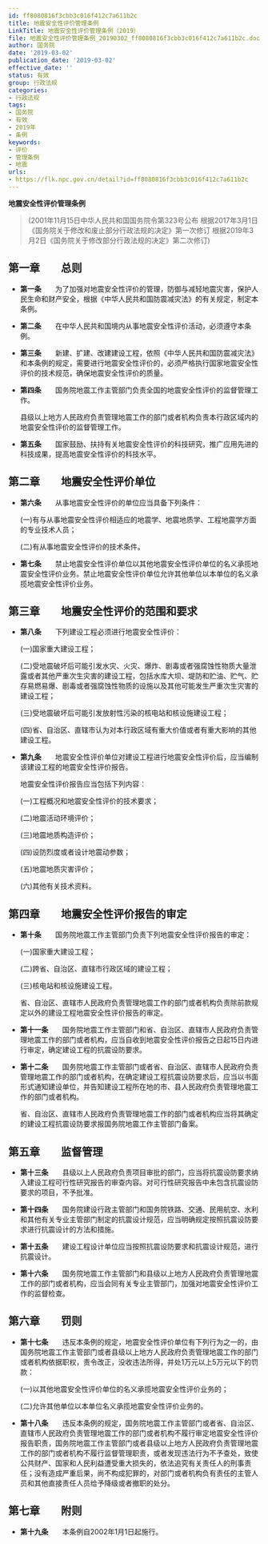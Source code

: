 ```yaml
---
id: ff8080816f3cbb3c016f412c7a611b2c
title: 地震安全性评价管理条例
LinkTitle: 地震安全性评价管理条例（2019）
file: 地震安全性评价管理条例_20190302_ff8080816f3cbb3c016f412c7a611b2c.docx
author: 国务院
date: '2019-03-02'
publication_date: '2019-03-02'
effective_date: ''
status: 有效
group: 行政法规
categories:
- 行政法规
tags:
- 国务院
- 有效
- 2019年
- 条例
keywords:
- 评价
- 管理条例
- 地震
urls:
- https://flk.npc.gov.cn/detail?id=ff8080816f3cbb3c016f412c7a611b2c
---
```


**地震安全性评价管理条例**

> (2001年11月15日中华人民共和国国务院令第323号公布 根据2017年3月1日《国务院关于修改和废止部分行政法规的决定》第一次修订 根据2019年3月2日《国务院关于修改部分行政法规的决定》第二次修订)

## 第一章　　总则

- **第一条**　　为了加强对地震安全性评价的管理，防御与减轻地震灾害，保护人民生命和财产安全，根据《中华人民共和国防震减灾法》的有关规定，制定本条例。

- **第二条**　　在中华人民共和国境内从事地震安全性评价活动，必须遵守本条例。

- **第三条**　　新建、扩建、改建建设工程，依照《中华人民共和国防震减灾法》和本条例的规定，需要进行地震安全性评价的，必须严格执行国家地震安全性评价的技术规范，确保地震安全性评价的质量。

- **第四条**　　国务院地震工作主管部门负责全国的地震安全性评价的监督管理工作。

  县级以上地方人民政府负责管理地震工作的部门或者机构负责本行政区域内的地震安全性评价的监督管理工作。

- **第五条**　　国家鼓励、扶持有关地震安全性评价的科技研究，推广应用先进的科技成果，提高地震安全性评价的科技水平。

## 第二章　　地震安全性评价单位

- **第六条**　　从事地震安全性评价的单位应当具备下列条件：

  (一)有与从事地震安全性评价相适应的地震学、地震地质学、工程地震学方面的专业技术人员；

  (二)有从事地震安全性评价的技术条件。

- **第七条**　　禁止地震安全性评价单位以其他地震安全性评价单位的名义承揽地震安全性评价业务。禁止地震安全性评价单位允许其他单位以本单位的名义承揽地震安全性评价业务。

## 第三章　　地震安全性评价的范围和要求

- **第八条**　　下列建设工程必须进行地震安全性评价：

  (一)国家重大建设工程；

  (二)受地震破坏后可能引发水灾、火灾、爆炸、剧毒或者强腐蚀性物质大量泄露或者其他严重次生灾害的建设工程，包括水库大坝、堤防和贮油、贮气、贮存易燃易爆、剧毒或者强腐蚀性物质的设施以及其他可能发生严重次生灾害的建设工程；

  (三)受地震破坏后可能引发放射性污染的核电站和核设施建设工程；

  (四)省、自治区、直辖市认为对本行政区域有重大价值或者有重大影响的其他建设工程。

- **第九条**　　地震安全性评价单位对建设工程进行地震安全性评价后，应当编制该建设工程的地震安全性评价报告。

  地震安全性评价报告应当包括下列内容：

  (一)工程概况和地震安全性评价的技术要求；

  (二)地震活动环境评价；

  (三)地震地质构造评价；

  (四)设防烈度或者设计地震动参数；

  (五)地震地质灾害评价；

  (六)其他有关技术资料。

## 第四章　　地震安全性评价报告的审定

- **第十条**　　国务院地震工作主管部门负责下列地震安全性评价报告的审定：

  (一)国家重大建设工程；

  (二)跨省、自治区、直辖市行政区域的建设工程；

  (三)核电站和核设施建设工程。

  省、自治区、直辖市人民政府负责管理地震工作的部门或者机构负责除前款规定以外的建设工程地震安全性评价报告的审定。

- **第十一条**　　国务院地震工作主管部门和省、自治区、直辖市人民政府负责管理地震工作的部门或者机构，应当自收到地震安全性评价报告之日起15日内进行审定，确定建设工程的抗震设防要求。

- **第十二条**　　国务院地震工作主管部门或者省、自治区、直辖市人民政府负责管理地震工作的部门或者机构，在确定建设工程抗震设防要求后，应当以书面形式通知建设单位，并告知建设工程所在地的市、县人民政府负责管理地震工作的部门或者机构。

  省、自治区、直辖市人民政府负责管理地震工作的部门或者机构应当将其确定的建设工程抗震设防要求报国务院地震工作主管部门备案。

## 第五章　　监督管理

- **第十三条**　　县级以上人民政府负责项目审批的部门，应当将抗震设防要求纳入建设工程可行性研究报告的审查内容。对可行性研究报告中未包含抗震设防要求的项目，不予批准。

- **第十四条**　　国务院建设行政主管部门和国务院铁路、交通、民用航空、水利和其他有关专业主管部门制定的抗震设计规范，应当明确规定按照抗震设防要求进行抗震设计的方法和措施。

- **第十五条**　　建设工程设计单位应当按照抗震设防要求和抗震设计规范，进行抗震设计。

- **第十六条**　　国务院地震工作主管部门和县级以上地方人民政府负责管理地震工作的部门或者机构，应当会同有关专业主管部门，加强对地震安全性评价工作的监督检查。

## 第六章　　罚则

- **第十七条**　　违反本条例的规定，地震安全性评价单位有下列行为之一的，由国务院地震工作主管部门或者县级以上地方人民政府负责管理地震工作的部门或者机构依据职权，责令改正，没收违法所得，并处1万元以上5万元以下的罚款：

  (一)以其他地震安全性评价单位的名义承揽地震安全性评价业务的；

  (二)允许其他单位以本单位名义承揽地震安全性评价业务的。

- **第十八条**　　违反本条例的规定，国务院地震工作主管部门或者省、自治区、直辖市人民政府负责管理地震工作的部门或者机构不履行审定地震安全性评价报告职责，国务院地震工作主管部门或者县级以上地方人民政府负责管理地震工作的部门或者机构不履行监督管理职责，或者发现违法行为不予查处，致使公共财产、国家和人民利益遭受重大损失的，依法追究有关责任人的刑事责任；没有造成严重后果，尚不构成犯罪的，对部门或者机构负有责任的主管人员和其他直接责任人员给予降级或者撤职的处分。

## 第七章　　附则

- **第十九条**　　本条例自2002年1月1日起施行。
